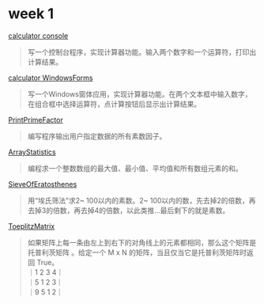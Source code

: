 # week 1
[calculator console](https://github.com/rushingfox/DotNetCourse/tree/master/week%201/calculator%20console)
>写一个控制台程序，实现计算器功能。输入两个数字和一个运算符，打印出计算结果。

[calculator WindowsForms](https://github.com/rushingfox/DotNetCourse/tree/master/week%201/calculator%20WindowsForms)
>写一个Windows窗体应用，实现计算器功能。在两个文本框中输入数字，在组合框中选择运算符，点计算按钮后显示出计算结果。

[PrintPrimeFactor](https://github.com/rushingfox/DotNetCourse/tree/master/week%201/PrintPrimeFactor)
>编写程序输出用户指定数据的所有素数因子。

[ArrayStatistics](https://github.com/rushingfox/DotNetCourse/tree/master/week%201/ArrayStatistics)
>编程求一个整数数组的最大值、最小值、平均值和所有数组元素的和。

[SieveOfEratosthenes](https://github.com/rushingfox/DotNetCourse/tree/master/week%201/SieveOfEratosthenes)
>用“埃氏筛法”求2~ 100以内的素数。2~ 100以内的数，先去掉2的倍数，再去掉3的倍数，再去掉4的倍数，以此类推...最后剩下的就是素数。

[ToeplitzMatrix](https://github.com/rushingfox/DotNetCourse/tree/master/week%201/ToeplitzMatrix)
>如果矩阵上每一条由左上到右下的对角线上的元素都相同，那么这个矩阵是托普利茨矩阵 。给定一个 M x N 的矩阵，当且仅当它是托普利茨矩阵时返回 True。  
>｜1 2 3 4｜  
>｜5 1 2 3｜  
>｜9 5 1 2｜
